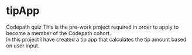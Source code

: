 # tipApp
Codepath quiz
This is the pre-work project required in order to apply to become a member of the Codepath cohort.  
In this project I have created a tip app that calculates the tip amount based on user input.
